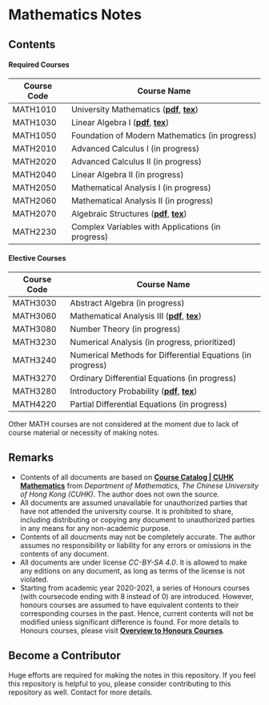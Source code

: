 # Mathematics Notes
## Contents
#### Required Courses
| Course Code | Course Name |
| --- | --- |
| MATH1010 | University Mathematics (**[pdf](pdf/math1010.pdf)**, **[tex](tex/math1010.tex)**) |
| MATH1030 | Linear Algebra I (**[pdf](pdf/math1030.pdf)**, **[tex](tex/math1030.tex)**) |
| MATH1050 | Foundation of Modern Mathematics (in progress) |
| MATH2010 | Advanced Calculus I (in progress) |
| MATH2020 | Advanced Calculus II (in progress) |
| MATH2040 | Linear Algebra II (in progress) |
| MATH2050 | Mathematical Analysis I (in progress) |
| MATH2060 | Mathematical Analysis II (in progress) |
| MATH2070 | Algebraic Structures (**[pdf](pdf/math2070.pdf)**, **[tex](tex/math2070.tex)**) |
| MATH2230 | Complex Variables with Applications (in progress) |
#### Elective Courses
| Course Code | Course Name |
| --- | --- |
| MATH3030 | Abstract Algebra (in progress) |
| MATH3060 | Mathematical Analysis III (**[pdf](pdf/math3060.pdf)**, **[tex](tex/math3060.tex)**) |
| MATH3080 | Number Theory (in progress) |
| MATH3230 | Numerical Analysis (in progress, prioritized) |
| MATH3240 | Numerical Methods for Differential Equations (in progress) |
| MATH3270 | Ordinary Differential Equations (in progress) |
| MATH3280 | Introductory Probability (**[pdf](pdf/math3280.pdf)**, **[tex](tex/math3280.tex)**) |
| MATH4220 | Partial Differential Equations (in progress) |

Other MATH courses are not considered at the moment due to lack of course material or necessity of making notes.

## Remarks
- Contents of all documents are based on [**Course Catalog | CUHK Mathematics**](https://www.math.cuhk.edu.hk/course) from *Department of Mathematics, The Chinese University of Hong Kong (CUHK)*. The author does not own the source.
- All documents are assumed unavailable for unauthorized parties that have not attended the university course. It is prohibited to share, including distributing or copying any document to unauthorized parties in any means for any non-academic purpose.
- Contents of all doucments may not be completely accurate. The author assumes no responsibility or liability for any errors or omissions in the contents of any document.
- All documents are under license *CC-BY-SA 4.0*. It is allowed to make any editions on any document, as long as terms of the license is not violated.
- Starting from academic year 2020-2021, a series of Honours courses (with coursecode ending with 8 instead of 0) are introduced. However, honours courses are assumed to have equivalent contents to their corresponding courses in the past. Hence, current contents will not be modified unless significant difference is found. For more details to Honours courses, please visit [**Overview to Honours Courses**](https://www.math.cuhk.edu.hk/undergraduates/honours-courses/overview-honours-courses).

## Become a Contributor
Huge efforts are required for making the notes in this repository. If you feel this repository is helpful to you, please consider contributing to this repository as well. Contact for more details.